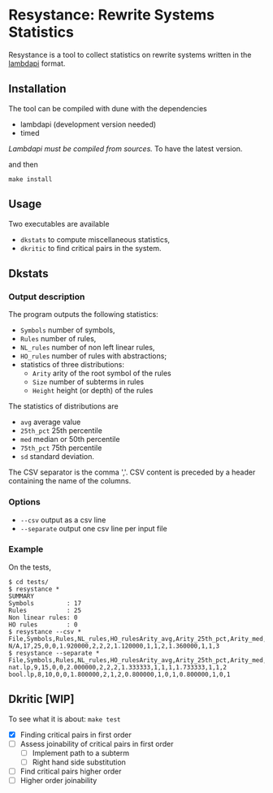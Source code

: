 # Resystance: Rewrite Systems Statistics
Resystance is a tool to collect statistics on rewrite systems written
in the [lambdapi](https://github.com/deducteam/lambdapi) format.

## Installation
The tool can be compiled with dune with the dependencies
- lambdapi (development version needed)
- timed

*Lambdapi must be compiled from sources.*  To have the latest version.

and then
```
make install
```

## Usage
Two executables are available
- `dkstats` to compute miscellaneous statistics,
- `dkritic` to find critical pairs in the system.

## Dkstats
### Output description
The program outputs the following statistics:
- `Symbols` number of symbols,
- `Rules` number of rules,
- `NL_rules` number of non left linear rules,
- `HO_rules` number of rules with abstractions;
- statistics of three distributions:
  + `Arity` arity of the root symbol of the rules
  + `Size` number of subterms in rules
  + `Height` height (or depth) of the rules
  
The statistics of distributions are
- `avg` average value
- `25th_pct` 25th percentile
- `med` median or 50th percentile
- `75th_pct` 75th percentile
- `sd` standard deviation.

The CSV separator is the comma ','.  CSV content is preceded by a
header containing the name of the columns.

### Options
- `--csv` output as a csv line
- `--separate` output one csv line per input file

### Example
On the tests,
```
$ cd tests/
$ resystance *
SUMMARY
Symbols         : 17
Rules           : 25
Non linear rules: 0
HO rules        : 0
$ resystance --csv *
File,Symbols,Rules,NL_rules,HO_rulesArity_avg,Arity_25th_pct,Arity_med,Arity_75th_pctHeight_avg,Height_25th_pct,Height_med,Height_75th_pctSize_avg,Size_25th_pct,Size_med,Size_75th_pct
N/A,17,25,0,0,1.920000,2,2,2,1.120000,1,1,2,1.360000,1,1,3
$ resystance --separate *
File,Symbols,Rules,NL_rules,HO_rulesArity_avg,Arity_25th_pct,Arity_med,Arity_75th_pctHeight_avg,Height_25th_pct,Height_med,Height_75th_pctSize_avg,Size_25th_pct,Size_med,Size_75th_pct
nat.lp,9,15,0,0,2.000000,2,2,2,1.333333,1,1,1,1.733333,1,1,2
bool.lp,8,10,0,0,1.800000,2,1,2,0.800000,1,0,1,0.800000,1,0,1
```

## Dkritic [WIP]
To see what it is about: `make test`

- [x] Finding critical pairs in first order
- [ ] Assess joinability of critical pairs in first order
  + [ ] Implement path to a subterm
  + [ ] Right hand side substitution
- [ ] Find critical pairs higher order
- [ ] Higher order joinability
